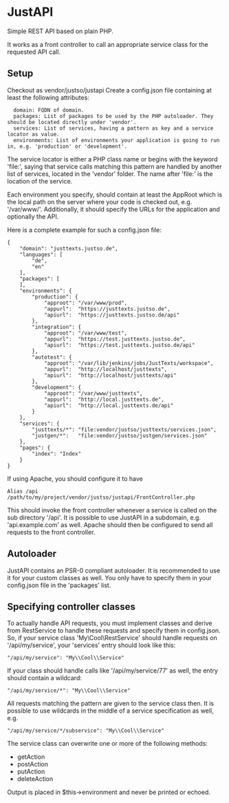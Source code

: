 # JustAPI

Simple REST API based on plain PHP.

It works as a front controller to call an appropriate service class for the requested API call.

## Setup

Checkout as vendor/justso/justapi
Create a config.json file containing at least the following attributes:

```
  domain: FQDN of domain.
  packages: List of packages to be used by the PHP autoloader. They should be located directly under 'vendor'.
  services: List of services, having a pattern as key and a service locator as value.
  environments: List of environments your application is going to run in, e.g. 'production' or 'development'.
```

The service locator is either a PHP class name or begins with the keyword 'file:', saying that service calls matching this pattern are handled by another list of services, located in the 'vendor' folder.
The name after 'file:' is the location of the service.

Each environment you specify, should contain at least the AppRoot which is the local path on the server where your code is checked out, e.g. '/var/www/'. Additionally, it should specify the URLs for the application and optionally the API.

Here is a complete example for such a config.json file:

```
{
    "domain": "justtexts.justso.de",
    "languages": [
        "de",
        "en"
    ],
    "packages": [
    ],
    "environments": {
        "production": {
            "approot": "/var/www/prod",
            "appurl":  "https://justtexts.justso.de",
            "apiurl":  "https://justtexts.justso.de/api"
        },
        "integration": {
            "approot": "/var/www/test",
            "appurl":  "https://test.justtexts.justso.de",
            "apiurl":  "https://test.justtexts.justso.de/api"
        },
        "autotest": {
            "approot": "/var/lib/jenkins/jobs/JustTexts/workspace",
            "appurl":  "http://localhost/justtexts",
            "apiurl":  "http://localhost/justtexts/api"
        },
        "development": {
            "approot": "/var/www/justtexts",
            "appurl":  "http://local.justtexts.de",
            "apiurl":  "http://local.justtexts.de/api"
        }
    },
    "services": {
        "justtexts/*": "file:vendor/justso/justtexts/services.json",
        "justgen/*":   "file:vendor/justso/justgen/services.json"
    },
    "pages": {
        "index": "Index"
    }
}
```

If using Apache, you should configure it to have

```
Alias /api /path/to/my/project/vendor/justso/justapi/FrontController.php
```

This should invoke the front controller whenever a service is called on the sub directory '/api'.
It is possible to use JustAPI in a subdomain, e.g. 'api.example.com' as well. Apache should then be configured to send all requests to the front controller.

## Autoloader

JustAPI contains an PSR-0 compliant autoloader. It is recommended to use it for your custom classes as well. You only have to specify them in your config.json file in the 'packages' list.

## Specifying controller classes

To actually handle API requests, you must implement classes and derive from RestService to handle these requests and specify them in config.json. So, if your service class 'My\Cool\RestService' should handle requests on '/api/my/service', your 'services' entry should look like this:

```
"/api/my/service": "My\\Cool\\Service"
```

If your class should handle calls like '/api/my/service/77' as well, the entry should contain a wildcard:

```
"/api/my/service/*": "My\\Cool\\Service"
```

All requests matching the pattern are given to the service class then. It is possible to use wildcards in the middle of a service specification as well, e.g.

```
"/api/my/service/*/subservice": "My\\Cool\\Service"
```

The service class can overwrite one or more of the following methods:

- getAction
- postAction
- putAction
- deleteAction

Output is placed in $this->environment and never be printed or echoed.